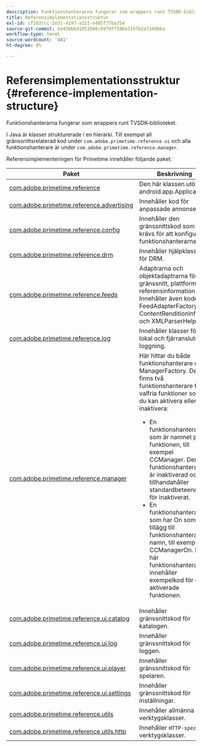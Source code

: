 ```yaml
---
description: Funktionshanterarna fungerar som wrappers runt TVSDK-biblioteket.
title: Referensimplementationsstruktur
exl-id: cf102ccc-2e31-4197-a321-e485f77ba754
source-git-commit: be43bbbd1051886c8979ff590a3197b2a7249b6a
workflow-type: tm+mt
source-wordcount: '441'
ht-degree: 0%

---
```


# Referensimplementationsstruktur {#reference-implementation-structure}

Funktionshanterarna fungerar som wrappers runt TVSDK-biblioteket.

I Java är klasser strukturerade i en hierarki. Till exempel all gränssnittsrelaterad kod under `com.adobe.primetime.reference.ui` och alla funktionshanterare är under `com.adobe.primetime.reference.manager`.

Referensimplementeringen för Primetime innehåller följande paket:

| Paket | Beskrivning |
|--- |--- |
| [com.adobe.primetime.reference](https://help.adobe.com/en_US/primetime/api/reference_implementation/android/javadoc/com/adobe/primetime/reference/PrimetimeReference.html) | Den här klassen utökar android.app.Application. |
| [com.adobe.primetime.reference.advertising](https://help.adobe.com/en_US/primetime/api/reference_implementation/android/javadoc/com/adobe/primetime/reference/advertising/package-summary.html) | Innehåller kod för anpassade annonser. |
| [com.adobe.primetime.reference.config](https://help.adobe.com/en_US/primetime/api/reference_implementation/android/javadoc/com/adobe/primetime/reference/config/package-summary.html) | Innehåller den gränssnittskod som krävs för att konfigurera funktionshanterarna. |
| [com.adobe.primetime.reference.drm](https://help.adobe.com/en_US/primetime/api/reference_implementation/android/javadoc/com/adobe/primetime/reference/drm/package-summary.html) | Innehåller hjälpklasser för DRM. |
| [com.adobe.primetime.reference.feeds](https://help.adobe.com/en_US/primetime/api/reference_implementation/android/javadoc/com/adobe/primetime/reference/feeds/package-summary.html) | Adaptrarna och objektadaptrarna för gränssnitt, plattform och referensinformation. Innehåller även koden FeedAdapterFactory, ContentRenditionInfo och XMLParserHelper. |
| [com.adobe.primetime.reference.log](https://help.adobe.com/en_US/primetime/api/reference_implementation/android/javadoc/com/adobe/primetime/reference/logging/package-summary.html) | Innehåller klasser för lokal och fjärransluten loggning. |
| [com.adobe.primetime.reference.manager](https://help.adobe.com/en_US/primetime/api/reference_implementation/android/javadoc/com/adobe/primetime/reference/manager/package-summary.html) | Här hittar du både funktionshanterare och ManagerFactory. Det finns två funktionshanterare för valfria funktioner som du kan aktivera eller inaktivera: <ul><li>En funktionshanterare som är namnet på funktionen, till exempel CCManager. Den här funktionshanteraren är inaktiverad och tillhandahåller standardbeteendet för inaktiverat.</li><li>En funktionshanterare som har On som tillägg till funktionshanterarens namn, till exempel CCManagerOn. Den här funktionshanteraren innehåller exempelkod för den aktiverade funktionen.</li></ul> |
| [com.adobe.primetime.reference.ui.catalog](https://help.adobe.com/en_US/primetime/api/reference_implementation/android/javadoc/com/adobe/primetime/reference/ui/catalog/package-summary.html) | Innehåller gränssnittskod för katalogen. |
| [com.adobe.primetime.reference.ui.log](https://help.adobe.com/en_US/primetime/api/reference_implementation/android/javadoc/com/adobe/primetime/reference/ui/log/package-summary.html) | Innehåller gränssnittskod för loggen. |
| [com.adobe.primetime.reference.ui.player](https://help.adobe.com/en_US/primetime/api/reference_implementation/android/javadoc/com/adobe/primetime/reference/ui/player/package-summary.html) | Innehåller gränssnittskod för spelaren. |
| [com.adobe.primetime.reference.ui.settings](https://help.adobe.com/en_US/primetime/api/reference_implementation/android/javadoc/com/adobe/primetime/reference/ui/settings/package-summary.html) | Innehåller gränssnittskod för inställningar. |
| [com.adobe.primetime.reference.utils](https://help.adobe.com/en_US/primetime/api/reference_implementation/android/javadoc/com/adobe/primetime/reference/utils/package-summary.html) | Innehåller allmänna verktygsklasser. |
| [com.adobe.primetime.reference.utils.http](https://help.adobe.com/en_US/primetime/api/reference_implementation/android/javadoc/com/adobe/primetime/reference/utils/http/package-summary.html) | Innehåller `HTTP-specific` verktygsklasser. |

